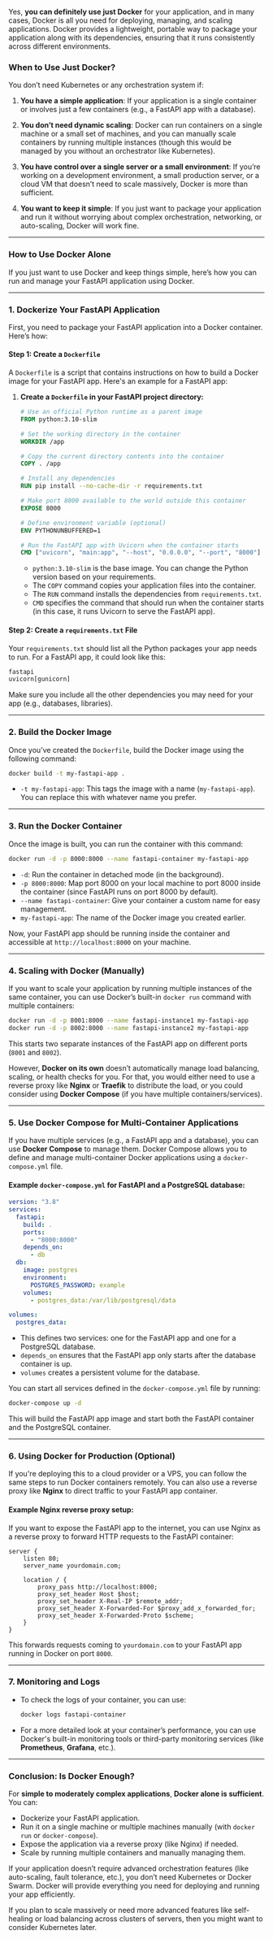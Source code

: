 Yes, **you can definitely use just Docker** for your application, and in many cases, Docker is all you need for deploying, managing, and scaling applications. Docker provides a lightweight, portable way to package your application along with its dependencies, ensuring that it runs consistently across different environments. 

### When to Use Just Docker?

You don’t need Kubernetes or any orchestration system if:

1. **You have a simple application**: If your application is a single container or involves just a few containers (e.g., a FastAPI app with a database).
   
2. **You don’t need dynamic scaling**: Docker can run containers on a single machine or a small set of machines, and you can manually scale containers by running multiple instances (though this would be managed by you without an orchestrator like Kubernetes).
   
3. **You have control over a single server or a small environment**: If you’re working on a development environment, a small production server, or a cloud VM that doesn’t need to scale massively, Docker is more than sufficient.
   
4. **You want to keep it simple**: If you just want to package your application and run it without worrying about complex orchestration, networking, or auto-scaling, Docker will work fine.

---

### How to Use Docker Alone

If you just want to use Docker and keep things simple, here’s how you can run and manage your FastAPI application using Docker.

---

### 1. **Dockerize Your FastAPI Application**

First, you need to package your FastAPI application into a Docker container. Here’s how:

#### Step 1: Create a `Dockerfile`

A `Dockerfile` is a script that contains instructions on how to build a Docker image for your FastAPI app. Here's an example for a FastAPI app:

1. **Create a `Dockerfile` in your FastAPI project directory:**

   ```dockerfile
   # Use an official Python runtime as a parent image
   FROM python:3.10-slim

   # Set the working directory in the container
   WORKDIR /app

   # Copy the current directory contents into the container
   COPY . /app

   # Install any dependencies
   RUN pip install --no-cache-dir -r requirements.txt

   # Make port 8000 available to the world outside this container
   EXPOSE 8000

   # Define environment variable (optional)
   ENV PYTHONUNBUFFERED=1

   # Run the FastAPI app with Uvicorn when the container starts
   CMD ["uvicorn", "main:app", "--host", "0.0.0.0", "--port", "8000"]
   ```

   - `python:3.10-slim` is the base image. You can change the Python version based on your requirements.
   - The `COPY` command copies your application files into the container.
   - The `RUN` command installs the dependencies from `requirements.txt`.
   - `CMD` specifies the command that should run when the container starts (in this case, it runs Uvicorn to serve the FastAPI app).

#### Step 2: Create a `requirements.txt` File

Your `requirements.txt` should list all the Python packages your app needs to run. For a FastAPI app, it could look like this:

```txt
fastapi
uvicorn[gunicorn]
```

Make sure you include all the other dependencies you may need for your app (e.g., databases, libraries).

---

### 2. **Build the Docker Image**

Once you’ve created the `Dockerfile`, build the Docker image using the following command:

```bash
docker build -t my-fastapi-app .
```

- `-t my-fastapi-app`: This tags the image with a name (`my-fastapi-app`). You can replace this with whatever name you prefer.

---

### 3. **Run the Docker Container**

Once the image is built, you can run the container with this command:

```bash
docker run -d -p 8000:8000 --name fastapi-container my-fastapi-app
```

- `-d`: Run the container in detached mode (in the background).
- `-p 8000:8000`: Map port 8000 on your local machine to port 8000 inside the container (since FastAPI runs on port 8000 by default).
- `--name fastapi-container`: Give your container a custom name for easy management.
- `my-fastapi-app`: The name of the Docker image you created earlier.

Now, your FastAPI app should be running inside the container and accessible at `http://localhost:8000` on your machine.

---

### 4. **Scaling with Docker (Manually)**

If you want to scale your application by running multiple instances of the same container, you can use Docker’s built-in `docker run` command with multiple containers:

```bash
docker run -d -p 8001:8000 --name fastapi-instance1 my-fastapi-app
docker run -d -p 8002:8000 --name fastapi-instance2 my-fastapi-app
```

This starts two separate instances of the FastAPI app on different ports (`8001` and `8002`).

However, **Docker on its own** doesn’t automatically manage load balancing, scaling, or health checks for you. For that, you would either need to use a reverse proxy like **Nginx** or **Traefik** to distribute the load, or you could consider using **Docker Compose** (if you have multiple containers/services).

---

### 5. **Use Docker Compose for Multi-Container Applications**

If you have multiple services (e.g., a FastAPI app and a database), you can use **Docker Compose** to manage them. Docker Compose allows you to define and manage multi-container Docker applications using a `docker-compose.yml` file.

#### Example `docker-compose.yml` for FastAPI and a PostgreSQL database:

```yaml
version: "3.8"
services:
  fastapi:
    build: .
    ports:
      - "8000:8000"
    depends_on:
      - db
  db:
    image: postgres
    environment:
      POSTGRES_PASSWORD: example
    volumes:
      - postgres_data:/var/lib/postgresql/data

volumes:
  postgres_data:
```

- This defines two services: one for the FastAPI app and one for a PostgreSQL database.
- `depends_on` ensures that the FastAPI app only starts after the database container is up.
- `volumes` creates a persistent volume for the database.

You can start all services defined in the `docker-compose.yml` file by running:

```bash
docker-compose up -d
```

This will build the FastAPI app image and start both the FastAPI container and the PostgreSQL container.

---

### 6. **Using Docker for Production (Optional)**

If you're deploying this to a cloud provider or a VPS, you can follow the same steps to run Docker containers remotely. You can also use a reverse proxy like **Nginx** to direct traffic to your FastAPI app container.

#### Example Nginx reverse proxy setup:

If you want to expose the FastAPI app to the internet, you can use Nginx as a reverse proxy to forward HTTP requests to the FastAPI container:

```nginx
server {
    listen 80;
    server_name yourdomain.com;

    location / {
        proxy_pass http://localhost:8000;
        proxy_set_header Host $host;
        proxy_set_header X-Real-IP $remote_addr;
        proxy_set_header X-Forwarded-For $proxy_add_x_forwarded_for;
        proxy_set_header X-Forwarded-Proto $scheme;
    }
}
```

This forwards requests coming to `yourdomain.com` to your FastAPI app running in Docker on port `8000`.

---

### 7. **Monitoring and Logs**

- To check the logs of your container, you can use:

  ```bash
  docker logs fastapi-container
  ```

- For a more detailed look at your container’s performance, you can use Docker's built-in monitoring tools or third-party monitoring services (like **Prometheus**, **Grafana**, etc.).

---

### Conclusion: Is Docker Enough?

For **simple to moderately complex applications**, **Docker alone is sufficient**. You can:

- Dockerize your FastAPI application.
- Run it on a single machine or multiple machines manually (with `docker run` or `docker-compose`).
- Expose the application via a reverse proxy (like Nginx) if needed.
- Scale by running multiple containers and manually managing them.

If your application doesn’t require advanced orchestration features (like auto-scaling, fault tolerance, etc.), you don’t need Kubernetes or Docker Swarm. Docker will provide everything you need for deploying and running your app efficiently.

If you plan to scale massively or need more advanced features like self-healing or load balancing across clusters of servers, then you might want to consider Kubernetes later.